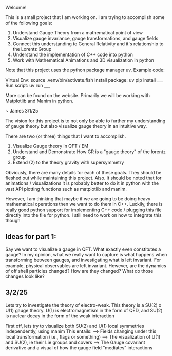 Welcome! 

This is a small project that I am working on. I am trying to accomplish some of the following goals:
1. Understand Gauge Theory from a mathematical point of view
2. Visualize gauge invariance, gauge transformations, and gauge fields
3. Connect this understanding to General Relativity and it's relationship to the Lorentz Group
4. Understand the implementation of C++ code into python
5. Work with Mathematical Animations and 3D visualization in python


Note that this project uses the python package manager uv. 
Example code:

Virtual Env: source .venv/bin/activate.fish
Install package: uv pip install ___
Run script: uv run ___

More can be found on the website. Primarily we will be working with Matplotlib and Manim in python. 

~ James 3/1/25


The vision for this project is to not only be able to further my understanding of gauge theory but also visualize gauge theory in an intuitive way.

There are two (or three) things that I want to accomplish.
1. Visualize Gauge theory in QFT / EM
2. Understand and Demonstrate How GR is a "gauge theory" of the lorentz group
3. Extend (2) to the theory gravity with supersymmetry

Obviously, there are many details for each of these goals. They should be fleshed out while maintaining this project.
Also. It should be noted that for animations / visualizations it is probably better to do it in
python with the vast API plotting functions such as matplotlib and manim.

However, I am thinking that maybe if we are going to be doing heavy mathematical operations then we want to do them in C++. Luckily, there is really good python support for implementing C++ code / plugging this file directly into the file for python. I still need to work on how to integrate this though


Ideas for part 1:
----------------
Say we want to visualize a gauge in QFT. What exactly even constitutes a gauge?
In my opinion, what we really want to capture is what happens when transforming between gauges, and investigating what is left invariant.
For example, physical observables are left invariant. However, are the dynamics of off shell particles changed? How are they changed? What do those changes look like?


3/2/25
------
Lets try to investigate the theory of electro-weak. This theory is a SU(2) x U(1) gauge theory. U(1) is electromagnetism in the form of QED, and SU(2) is nuclear decay in the form of the weak interaction

First off, lets try to visualize both SU(2) and U(1) local symmetries independently, using manim
This entails:
--> Fields changing under this local transformation (i.e., flags or something)
--> The visualization of U(1) and SU(2), ie their Lie groups and covers
--> The Gauge covariant derivative and a visual of how the gauge field "mediates" interactions



